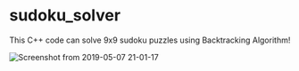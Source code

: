# sudoku_solver
This C++ code can solve 9x9 sudoku puzzles using Backtracking Algorithm!

![Screenshot from 2019-05-07 21-01-17](https://user-images.githubusercontent.com/36446402/57312543-6683bf80-710b-11e9-86cd-caa3ff2d273f.png)

